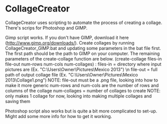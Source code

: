 CollageCreator
==============

CollageCreator uses scripting to automate the process of creating a collage. There's scrips for Photoshop and GIMP.

Gimp script works. If you don't have GIMP, download it here (http://www.gimp.org/downloads/). Create collages by running CollageCreator_GIMP.bat and updating some parameters in the bat file first. The first path should be the path to GIMP on your computer. The remaining parameters of the create-collage function are below.
(create-collage files-in file-out num-rows num-cols num-collages) :
files-in = directory where input pictures are (Ex. "C:\\Users\\Owner\\Pictures\\Mexico 2013") \n
file-out = full path of output collage file (Ex. "C:\\Users\\Owner\\Pictures\\Mexico 2013\\Collage1.png")
NOTE: file-out must be a .png file, looking into how to make it more generic
num-rows and num-cols are the number of rows and columns of the collage
num-collages = number of collages to create
NOTE: only makes 1 collage for now, looking into making multiple collages and saving them

Photoshop script also works but is quite a bit more complicated to set-up. Might add some more info for how to get it working.

